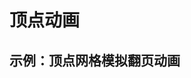 # 顶点动画

## 示例：顶点网格模拟翻页动画

<WebGPUExample example="vertex_animation" autoLoad="{true}"></WebGPUExample>

<AutoGithubLink/>
